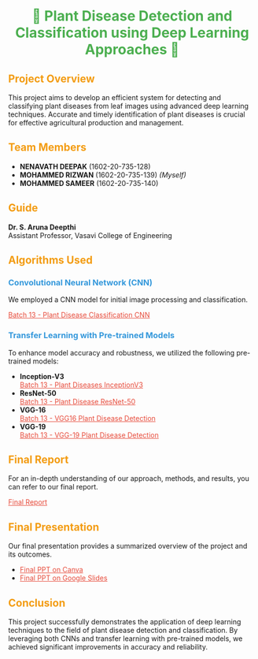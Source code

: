 <h1 style="color: #4CAF50; text-align: center;">🌿 Plant Disease Detection and Classification using Deep Learning Approaches 🌿</h1>

<h2 style="color: #f39c12;">Project Overview</h2>
<p>This project aims to develop an efficient system for detecting and classifying plant diseases from leaf images using advanced deep learning techniques. Accurate and timely identification of plant diseases is crucial for effective agricultural production and management.</p>

<h2 style="color: #f39c12;">Team Members</h2>
<ul>
  <li><strong>NENAVATH DEEPAK</strong> (1602-20-735-128)</li>
  <li><strong>MOHAMMED RIZWAN</strong> (1602-20-735-139) <em>(Myself)</em></li>
  <li><strong>MOHAMMED SAMEER</strong> (1602-20-735-140)</li>
</ul>

<h2 style="color: #f39c12;">Guide</h2>
<p><strong>Dr. S. Aruna Deepthi</strong><br>Assistant Professor, Vasavi College of Engineering</p>

<h2 style="color: #f39c12;">Algorithms Used</h2>

<h3 style="color: #3498db;">Convolutional Neural Network (CNN)</h3>
<p>We employed a CNN model for initial image processing and classification.</p>
<p><a href="https://www.kaggle.com/rizwan139/batch-13-plant-disease-clasification-cnn" style="color: #e74c3c;">Batch 13 - Plant Disease Classification CNN</a></p>

<h3 style="color: #3498db;">Transfer Learning with Pre-trained Models</h3>
<p>To enhance model accuracy and robustness, we utilized the following pre-trained models:</p>

<ul>
  <li><strong>Inception-V3</strong><br><a href="https://www.kaggle.com/rizwan139/batch-13-plant-diseases-inceptionv3" style="color: #e74c3c;">Batch 13 - Plant Diseases InceptionV3</a></li>
  <li><strong>ResNet-50</strong><br><a href="https://www.kaggle.com/rizwan139/batch-13-plant-disease-resnet-50" style="color: #e74c3c;">Batch 13 - Plant Disease ResNet-50</a></li>
  <li><strong>VGG-16</strong><br><a href="https://www.kaggle.com/code/rizwn139/batch-13-vgg16-plant-disease-detection" style="color: #e74c3c;">Batch 13 - VGG16 Plant Disease Detection</a></li>
  <li><strong>VGG-19</strong><br><a href="https://www.kaggle.com/code/rizwan139/batch-13-vgg-19-plant-disease-detection" style="color: #e74c3c;">Batch 13 - VGG-19 Plant Disease Detection</a></li>
</ul>

<h2 style="color: #f39c12;">Final Report</h2>
<p>For an in-depth understanding of our approach, methods, and results, you can refer to our final report.</p>
<p><a href="https://drive.google.com/file/d/1mwxPPo9gyDF7CcC_ttMPOXC4r8w2mH36/view?usp=sharing" style="color: #e74c3c;">Final Report</a></p>

<h2 style="color: #f39c12;">Final Presentation</h2>
<p>Our final presentation provides a summarized overview of the project and its outcomes.</p>
<ul>
  <li><a href="https://www.canva.com/design/DAF9aGL963Q/euigTJQt1erGdMJlnHt-nQ/view?utm_content=DAF9aGL963Q&utm_campaign=designshare&utm_medium=link&utm_source=editor" style="color: #e74c3c;">Final PPT on Canva</a></li>
  <li><a href="https://docs.google.com/presentation/d/1ElRg8FdVfWfMekqXq_3Yj2rJF__uOXNm/edit?usp=sharing&ouid=110673703629902288166&rtpof=true&sd=true" style="color: #e74c3c;">Final PPT on Google Slides</a></li>
</ul>

<h2 style="color: #f39c12;">Conclusion</h2>
<p>This project successfully demonstrates the application of deep learning techniques to the field of plant disease detection and classification. By leveraging both CNNs and transfer learning with pre-trained models, we achieved significant improvements in accuracy and reliability.</p>
